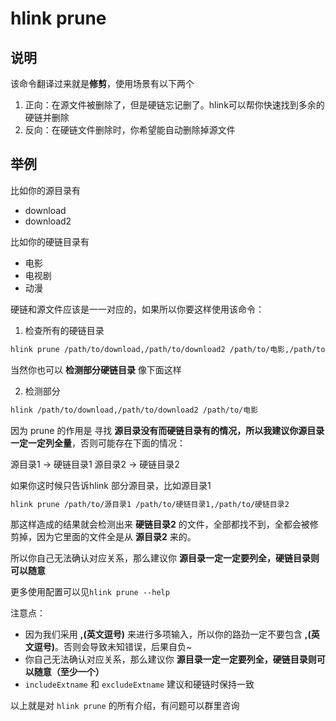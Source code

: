 
# hlink prune

## 说明
该命令翻译过来就是**修剪**，使用场景有以下两个
1. 正向：在源文件被删除了，但是硬链忘记删了。hlink可以帮你快速找到多余的硬链并删除
2. 反向：在硬链文件删除时，你希望能自动删除掉源文件


## 举例

比如你的源目录有
- download
- download2

比如你的硬链目录有
- 电影
- 电视剧
- 动漫

硬链和源文件应该是一一对应的，如果所以你要这样使用该命令：

1. 检查所有的硬链目录
```bash
hlink prune /path/to/download,/path/to/download2 /path/to/电影,/path/to/电视剧,/path/to/动漫
```

当然你也可以 **检测部分硬链目录** 像下面这样

2. 检测部分

```bash
hlink /path/to/download,/path/to/download2 /path/to/电影
```

因为 prune 的作用是 寻找 **源目录没有而硬链目录有的情况，所以我建议你源目录一定一定列全量**，否则可能存在下面的情况：

源目录1 -> 硬链目录1
源目录2 -> 硬链目录2

如果你这时候只告诉hlink 部分源目录，比如源目录1
```bash
hlink prune /path/to/源目录1 /path/to/硬链目录1,/path/to/硬链目录2
```

那这样造成的结果就会检测出来 **硬链目录2** 的文件，全部都找不到，全都会被修剪掉，因为它里面的文件全是从 **源目录2** 来的。

所以你自己无法确认对应关系，那么建议你 **源目录一定一定要列全，硬链目录则可以随意**

更多使用配置可以见`hlink prune --help`

注意点：
- 因为我们采用 **,(英文逗号)** 来进行多项输入，所以你的路劲一定不要包含 **,(英文逗号)**。否则会导致未知错误，后果自负~
- 你自己无法确认对应关系，那么建议你 **源目录一定一定要列全，硬链目录则可以随意（至少一个）**
- `includeExtname` 和 `excludeExtname` 建议和硬链时保持一致

以上就是对 `hlink prune` 的所有介绍，有问题可以群里咨询


